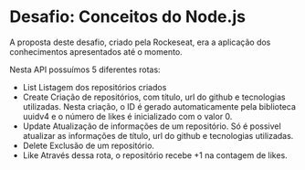 # Desafio: Conceitos do Node.js

A proposta deste desafio, criado pela Rockeseat, era a aplicação dos conhecimentos apresentados até o momento.

Nesta API possuímos 5 diferentes rotas:
- List
  Listagem dos repositórios criados
- Create
  Criação de repositórios, com título, url do github e tecnologias utilizadas. Nesta criação, o ID é gerado automaticamente pela biblioteca uuidv4 e o número de likes é inicializado com o valor 0.
- Update
  Atualização de informações de um repositório. Só é possivel atualizar as informações de título, url do github e tecnologias utilizadas.
- Delete
  Exclusão de um repositório.
- Like
  Através dessa rota, o repositório recebe +1 na contagem de likes.

